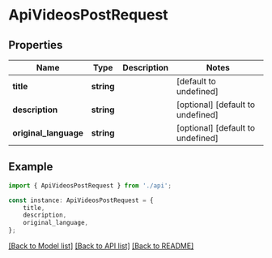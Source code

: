 # ApiVideosPostRequest


## Properties

Name | Type | Description | Notes
------------ | ------------- | ------------- | -------------
**title** | **string** |  | [default to undefined]
**description** | **string** |  | [optional] [default to undefined]
**original_language** | **string** |  | [optional] [default to undefined]

## Example

```typescript
import { ApiVideosPostRequest } from './api';

const instance: ApiVideosPostRequest = {
    title,
    description,
    original_language,
};
```

[[Back to Model list]](../README.md#documentation-for-models) [[Back to API list]](../README.md#documentation-for-api-endpoints) [[Back to README]](../README.md)
